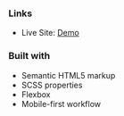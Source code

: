 
### Links

- Live Site: [Demo](https://suite-landing-page-kappa.vercel.app/)

### Built with

- Semantic HTML5 markup
- SCSS properties
- Flexbox
- Mobile-first workflow

 
